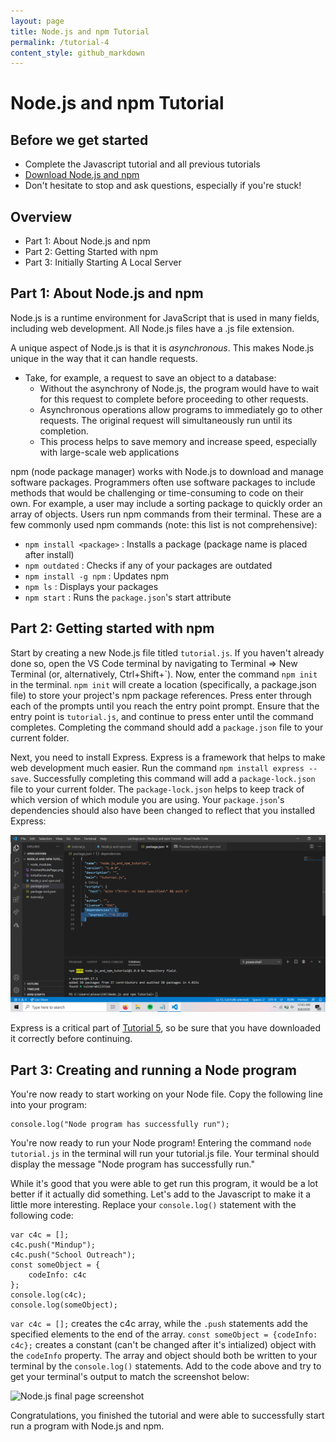```yaml
---
layout: page
title: Node.js and npm Tutorial
permalink: /tutorial-4
content_style: github_markdown
---
```


# Node.js and npm Tutorial

## Before we get started
- Complete the Javascript tutorial and all previous tutorials
- [Download Node.js and npm](https://nodejs.org/en/download/)
- Don't hesitate to stop and ask questions, especially if you're stuck!

## Overview
- Part 1: About Node.js and npm
- Part 2: Getting Started with npm
- Part 3: Initially Starting A Local Server


## Part 1: About Node.js and npm
Node.js is a runtime environment for JavaScript that is used in many fields, including web development. All Node.js files have a .js file extension.

A unique aspect of Node.js is that it is _asynchronous_. This makes Node.js unique in the way that it can handle requests.
- Take, for example, a request to save an object to a database: 
    - Without the asynchrony of Node.js, the program would have to wait for this request to complete before proceeding to other requests.
    - Asynchronous operations allow programs to immediately go to other requests. The original request will     simultaneously run until its completion.
    - This process helps to save memory and increase speed, especially with large-scale web applications

npm (node package manager) works with Node.js to download and manage software packages. Programmers often use software packages to include methods that would be challenging or time-consuming to code on their own. For example, a user may include a sorting package to quickly order an array of objects. Users run npm commands from their terminal. These are a few commonly used npm commands (note: this list is not comprehensive):
- `npm install <package>` : Installs a package (package name is placed after install)
- `npm outdated` : Checks if any of your packages are outdated
- `npm install -g npm` : Updates npm
- `npm ls` : Displays your packages
- `npm start` : Runs the `package.json`'s start attribute

## Part 2: Getting started with npm
Start by creating a new Node.js file titled `tutorial.js`. If you haven't already done so, open the VS Code terminal by navigating to Terminal => New Terminal (or, alternatively, Ctrl+Shift+\`). Now, enter the command `npm init` in the terminal. `npm init` will create a location (specifically, a package.json file) to store your project's npm package references. Press enter through each of the prompts until you reach the entry point prompt. Ensure that the entry point is `tutorial.js`, and continue to press enter until the command completes. Completing the command should add a `package.json` file to your current folder.

Next, you need to install Express. Express is a framework that helps to make web development much easier. Run the command `npm install express --save`. Successfully completing this command will add a `package-lock.json` file to your current folder. The `package-lock.json` helps to keep track of which version of which module you are using. Your `package.json`'s dependencies should also have been changed to reflect that you installed Express:

![Express in package.json](images/node-npm-tutorial/packageJsonPicture.png)

Express is a critical part of [Tutorial 5](https://code4community.github.io/express-mongodb-tutorial), so be sure that you have downloaded it correctly before continuing.


## Part 3: Creating and running a Node program
You're now ready to start working on your Node file. Copy the following line into your program:

    console.log("Node program has successfully run");


You're now ready to run your Node program! Entering the command `node tutorial.js` in the terminal will run your tutorial.js file. Your terminal should display the message "Node program has successfully run."

While it's good that you were able to get run this program, it would be a lot better if it actually did something. Let's add to the Javascript to make it a little more interesting. Replace your `console.log()` statement with the following code:

    var c4c = [];
    c4c.push("Mindup");
    c4c.push("School Outreach");
    const someObject = {
        codeInfo: c4c
    };
    console.log(c4c);
    console.log(someObject);
    
`var c4c = [];` creates the c4c array, while the `.push` statements add the specified elements to the end of the array. `const someObject = {codeInfo: c4c};` creates a constant (can't be changed after it's intialized) object with the `codeInfo` property. The array and object should both be written to your terminal by the `console.log()` statements. Add to the code above and try to get your terminal's output to match the screenshot below:

![Node.js final page screenshot](FinalConsoleOut.png)

Congratulations, you finished the tutorial and were able to successfully start run a program with Node.js and npm.
